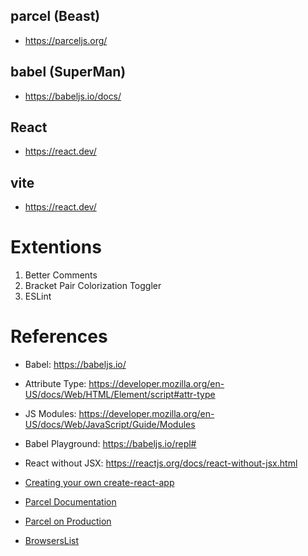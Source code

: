 
## parcel (Beast)
- https://parceljs.org/

## babel (SuperMan)
- https://babeljs.io/docs/

## React
- https://react.dev/

## vite
- https://react.dev/

# Extentions 
1. Better Comments
2. Bracket Pair Colorization Toggler
3. ESLint


# References
- Babel: https://babeljs.io/
- Attribute Type:
https://developer.mozilla.org/en-US/docs/Web/HTML/Element/script#attr-type
- JS Modules:
https://developer.mozilla.org/en-US/docs/Web/JavaScript/Guide/Modules
- Babel Playground: https://babeljs.io/repl#
- React without JSX: https://reactjs.org/docs/react-without-jsx.html


- [Creating your own create-react-app](https://medium.com/@JedaiSaboteur/creating-a-react-app-from-scratch-f3c693b84658)
- [Parcel Documentation](https://parceljs.org/getting-started/webapp/)
- [Parcel on Production](https://parceljs.org/features/production/)
- [BrowsersList](https://browserslist.dev/)